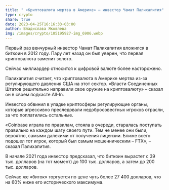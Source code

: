 ```yaml
---
title: " «Криптовалюта мертва в Америке» – инвестор Чамат Палихапития"
type: crypto
share: true
date: 2023-04-25T16:16:33+03:00
author: Владислава Яковлева
img: /images/crypto/105195927-img_6906.webp
---
```

Первый раз венчурный инвестор Чамат Палихапития вложился в биткоин в 2012 году. Пару лет назад он был уверен, что первая криптовалюта заменит золото.

Сейчас миллиардер относится к цифровой валюте более насторожено.

Палихапития считает, что криптовалюта в Америке мертва из-за регулирующего давления США на этот сектор. «Власти Соединенных Штатов решительно направили свое оружие на криптовалюту» – сказал он в своем подкасте All-In.

Инвестор обвинил в упадке криптосферы регулирующие органы, которые агрессивно преследовали недобросовестных игроков отрасли, за что поплатились остальные.

«Coinbase играла по правилам, стояла в очереди, старалась поступать правильно на каждом шагу своего пути. Тем не менее они были, вероятно, самыми далекими от получения лицензии. Ближе всего подошел тот игрок, который был самым мошенническим – FTX», – сказал Палихапития.

В начале 2021 года инвестор предсказал, что биткоин вырастет с 39 тыс. долларов (на тот момент) до 100 тыс. долларов, а затем до 200 тыс. долларов.

Сейчас же «биток» торгуется по цене чуть более 27 400 долларов, что на 60% ниже его исторического максимума.